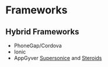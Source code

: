 Frameworks
==========








Hybrid Frameworks
-----------------

- PhoneGap/Cordova
- Ionic
- AppGyver [Supersonice](http://www.appgyver.io/supersonic) and [Steroids](http://www.appgyver.io/steroids)
